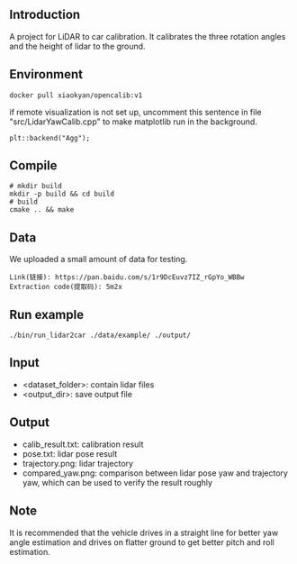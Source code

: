 ## Introduction
A project for LiDAR to car calibration. It calibrates the three rotation angles and the height of lidar to the ground.

## Environment
```shell
docker pull xiaokyan/opencalib:v1
```
if remote visualization is not set up, uncomment this sentence in file "src/LidarYawCalib.cpp" to make matplotlib run in the background.
```
plt::backend("Agg");
```
## Compile
```shell
# mkdir build
mkdir -p build && cd build
# build
cmake .. && make
```
## Data
We uploaded a small amount of data for testing.
```
Link(链接): https://pan.baidu.com/s/1r9DcEuvz7IZ_rGpYo_WBBw
Extraction code(提取码): 5m2x
```
## Run example
```shell
./bin/run_lidar2car ./data/example/ ./output/
```
## Input
- <dataset_folder>: contain lidar files
- <output_dir>: save output file
## Output
- calib_result.txt: calibration result
- pose.txt: lidar pose result
- trajectory.png: lidar trajectory
- compared_yaw.png: comparison between lidar pose yaw and trajectory yaw, which can be used to verify the result roughly
## Note
It is recommended that the vehicle drives in a straight line for better yaw angle estimation and drives on flatter ground to get better pitch and roll estimation.
